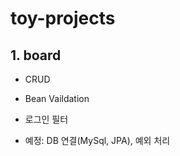 # toy-projects

## 1. board
  * CRUD
  * Bean Vaildation
  * 로그인 필터
  
 * 예정: DB 연결(MySql, JPA), 예외 처리
